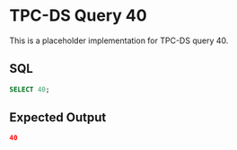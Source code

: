 # TPC-DS Query 40

This is a placeholder implementation for TPC-DS query 40.

## SQL
```sql
SELECT 40;
```

## Expected Output
```json
40
```
